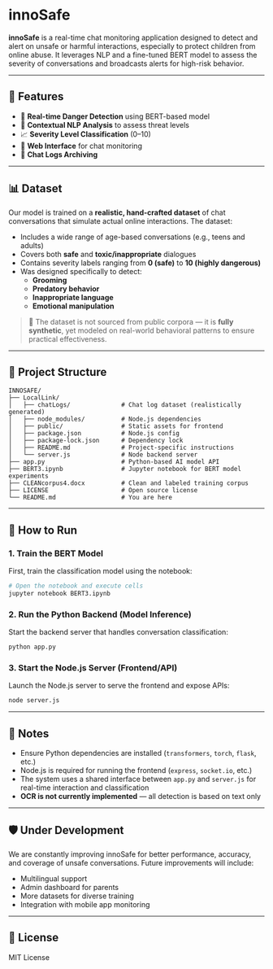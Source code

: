 # innoSafe

**innoSafe** is a real-time chat monitoring application designed to detect and alert on unsafe or harmful interactions, especially to protect children from online abuse. It leverages NLP and a fine-tuned BERT model to assess the severity of conversations and broadcasts alerts for high-risk behavior.

---

## 🔧 Features

- 🚨 **Real-time Danger Detection** using BERT-based model
- 🧠 **Contextual NLP Analysis** to assess threat levels
- 📈 **Severity Level Classification** (0–10)
- 📡 **Web Interface** for chat monitoring
- 📁 **Chat Logs Archiving**

---

## 📊 Dataset

Our model is trained on a **realistic, hand-crafted dataset** of chat conversations that simulate actual online interactions. The dataset:

- Includes a wide range of age-based conversations (e.g., teens and adults)
- Covers both **safe** and **toxic/inappropriate** dialogues
- Contains severity labels ranging from **0 (safe)** to **10 (highly dangerous)**
- Was designed specifically to detect:
  - **Grooming**
  - **Predatory behavior**
  - **Inappropriate language**
  - **Emotional manipulation**

> 🧪 The dataset is not sourced from public corpora — it is **fully synthetic**, yet modeled on real-world behavioral patterns to ensure practical effectiveness.

---

## 📁 Project Structure

```
INNOSAFE/
├── LocalLink/
│   ├── chatLogs/              # Chat log dataset (realistically generated)
│   ├── node_modules/          # Node.js dependencies
│   ├── public/                # Static assets for frontend
│   ├── package.json           # Node.js config
│   ├── package-lock.json      # Dependency lock
│   ├── README.md              # Project-specific instructions
│   └── server.js              # Node backend server
├── app.py                     # Python-based AI model API
├── BERT3.ipynb                # Jupyter notebook for BERT model experiments
├── CLEANcorpus4.docx          # Clean and labeled training corpus
├── LICENSE                    # Open source license
└── README.md                  # You are here
```

---

## 🚀 How to Run

### 1. Train the BERT Model

First, train the classification model using the notebook:

```bash
# Open the notebook and execute cells
jupyter notebook BERT3.ipynb
```

### 2. Run the Python Backend (Model Inference)

Start the backend server that handles conversation classification:

```bash
python app.py
```

### 3. Start the Node.js Server (Frontend/API)

Launch the Node.js server to serve the frontend and expose APIs:

```bash
node server.js
```

---

## 📌 Notes

- Ensure Python dependencies are installed (`transformers`, `torch`, `flask`, etc.)
- Node.js is required for running the frontend (`express`, `socket.io`, etc.)
- The system uses a shared interface between `app.py` and `server.js` for real-time interaction and classification
- **OCR is not currently implemented** — all detection is based on text only

---

## 🛡️ Under Development

We are constantly improving innoSafe for better performance, accuracy, and coverage of unsafe conversations. Future improvements will include:

- Multilingual support
- Admin dashboard for parents
- More datasets for diverse training
- Integration with mobile app monitoring

---

## 📄 License

MIT License
